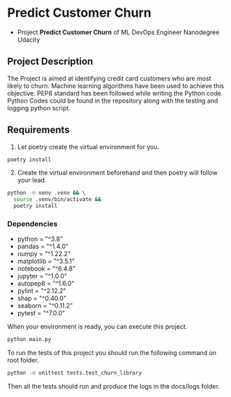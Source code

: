 # Predict Customer Churn

- Project **Predict Customer Churn** of ML DevOps Engineer Nanodegree Udacity

## Project Description

The Project is aimed at identifying credit card customers who are most likely to churn. Machine learning algorithms have been used to achieve this objective. PEP8 standard has been followed while writing the Python code. Python Codes could be found in the repository along with the testing and logging python script.

## Requirements

1. Let poetry create the virtual environment for you.

```bash
poetry install
```

2. Create the virtual environment beforehand and then poetry will follow your lead.

```bash
python -m venv .venv && \
  source .venv/bin/activate &&
  poetry install
```

### Dependencies

- python = "^3.8"
- pandas = "^1.4.0"
- numpy = "^1.22.2"
- matplotlib = "^3.5.1"
- notebook = "^6.4.8"
- jupyter = "^1.0.0"
- autopep8 = "^1.6.0"
- pylint = "^2.12.2"
- shap = "^0.40.0"
- seaborn = "^0.11.2"
- pytest = "^7.0.0"

When your environment is ready, you can execute this project.

```bash
python main.py
```

To run the tests of this project you should run the following command on root folder.

```bash
python -m unittest tests.test_churn_library
```

Then all the tests should run and produce the logs in the docs/logs folder.
